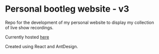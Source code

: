 # Personal bootleg website - v3

Repo for the development of my personal website to display my collection of live show recordings.

Currently hosted [here](http://www.tafnwin.epizy.com/)

Created using React and AntDesign.
